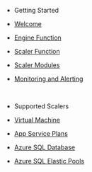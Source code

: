 <!-- docs/_sidebar.md -->

* Getting Started

* [Welcome](/README.md)
* [Engine Function](/engine/README.md)
* [Scaler Function](/scaler/README.md)
* [Scaler Modules](/scaler/modules/README.md)
* [Monitoring and Alerting](/monitoring/README.md)

<br>

* Supported Scalers

* [Virtual Machine](/scaler/modules/virtualmachine.md)
* [App Service Plans](/scaler/modules/appservice.md)
* [Azure SQL Database](/scaler/modules/sqldb.md)
* [Azure SQL Elastic Pools](/scaler/modules/sqlelastic.md)
